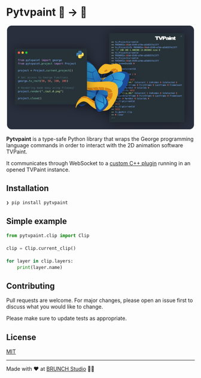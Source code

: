 # Pytvpaint 🐍 → 🦋

<center>
<img src="./docs/assets/pytvpaint_code_banner.png" width=500 />
</center>

**Pytvpaint** is a type-safe Python library that wraps the George programming language commands in order to interact with the 2D animation software TVPaint.

It communicates through WebSocket to a [custom C++ plugin](./cpp) running in an opened TVPaint instance.

## Installation

```console
❯ pip install pytvpaint
```

## Simple example

```python
from pytvpaint.clip import Clip

clip = Clip.current_clip()

for layer in clip.layers:
    print(layer.name)
```

## Contributing

Pull requests are welcome. For major changes, please open an issue first
to discuss what you would like to change.

Please make sure to update tests as appropriate.

## License

[MIT](./LICENSE.md)

<hr>

Made with ❤️ at [BRUNCH Studio](https://brunchstudio.tv/) 🥐🍳
